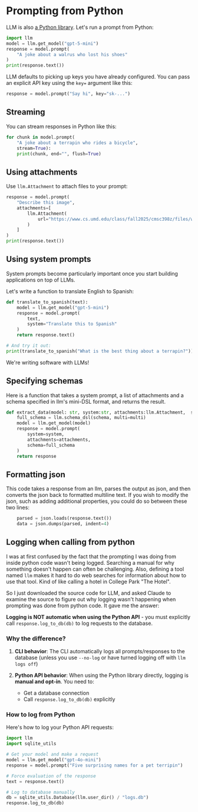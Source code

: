 # Prompting from Python

LLM is also [a Python library](https://llm.datasette.io/en/latest/python-api.html). Let's run a prompt from Python:

```python
import llm
model = llm.get_model("gpt-5-mini")
response = model.prompt(
    "A joke about a walrus who lost his shoes"
)
print(response.text())
```

LLM defaults to picking up keys you have already configured. You can pass an explicit API key using the `key=` argument like this:

```python
response = model.prompt("Say hi", key="sk-...")
```

## Streaming

You can stream responses in Python like this:

```python
for chunk in model.prompt(
    "A joke about a terrapin who rides a bicycle",
    stream=True):
    print(chunk, end="", flush=True)
```

## Using attachments

Use `llm.Attachment` to attach files to your prompt:

```python
response = model.prompt(
    "Describe this image",
    attachments=[
        llm.Attachment(
            url="https://www.cs.umd.edu/class/fall2025/cmsc398z/files/week5a.jpg",
        )
    ]
)
print(response.text())
```

## Using system prompts

System prompts become particularly important once you start building applications on top of LLMs.

Let's write a function to translate English to Spanish:

```python
def translate_to_spanish(text):
    model = llm.get_model("gpt-5-mini")
    response = model.prompt(
        text,
        system="Translate this to Spanish"
    )
    return response.text()

# And try it out:
print(translate_to_spanish("What is the best thing about a terrapin?"))
```

We're writing software with LLMs!

## Specifying schemas

Here is a function that takes a system prompt, a list of attachments and a schema specified in llm's mini-DSL format, and returns the result.

```python
def extract_data(model: str, system:str, attachments:llm.Attachment,  schema: str, multi: bool = False):
    full_schema = llm.schema_dsl(schema, multi=multi)
    model = llm.get_model(model)
    response = model.prompt(
        system=system,
        attachments=attachments,
        schema=full_schema
    )
    return response
```

## Formatting json

This code takes a response from an llm, parses the output as json, and then converts the json back to formatted multiline text. If you wish to modify the json, such as adding additional properties, you could do so between these two lines:

```python
    parsed = json.loads(response.text())
    data = json.dumps(parsed, indent=4)
```

## Logging when calling from python

I was at first confused by the fact that the prompting I was doing from inside python code wasn't being logged. Searching a manual for why something doesn't happen can often be challenging. Also, defining a tool named `llm` makes it hard to do web searches for information about how to use that tool. Kind of like calling a hotel in College Park "The Hotel".

So I just downloaded the source code for LLM, and asked Claude to examine the source to figure out why logging wasn't happening when prompting was done from python code. It gave me the answer:

**Logging is NOT automatic when using the Python API** - you must explicitly call `response.log_to_db(db)` to log requests to the database.

### Why the difference?

1. **CLI behavior**: The CLI automatically logs all prompts/responses to the database (unless you use `--no-log` or have turned logging off with `llm logs off`)

2. **Python API behavior**: When using the Python library directly, logging is **manual and opt-in**. You need to:
   - Get a database connection
   - Call `response.log_to_db(db)` explicitly

### How to log from Python

Here's how to log your Python API requests:

```python
import llm
import sqlite_utils

# Get your model and make a request
model = llm.get_model("gpt-4o-mini")
response = model.prompt("Five surprising names for a pet terripin")

# Force evaluation of the response
text = response.text()

# Log to database manually
db = sqlite_utils.Database(llm.user_dir() / "logs.db")
response.log_to_db(db)
```
